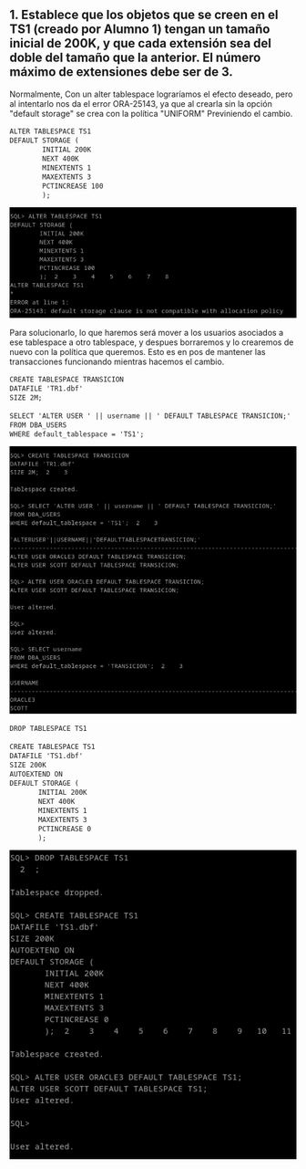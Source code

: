 ## 1. Establece que los objetos que se creen en el TS1 (creado por Alumno 1) tengan un tamaño inicial de 200K, y que cada extensión sea del doble del tamaño que la anterior. El número máximo de extensiones debe ser de 3.


Normalmente, Con un alter tablespace lograríamos el efecto deseado, pero al intentarlo nos da el error ORA-25143, ya que al crearla sin la opción "default storage" se crea con la política "UNIFORM" Previniendo el cambio.
```
ALTER TABLESPACE TS1
DEFAULT STORAGE (
        INITIAL 200K
        NEXT 400K
        MINEXTENTS 1
        MAXEXTENTS 3
        PCTINCREASE 100
        );
```

![ ](img/o101.png)

Para solucionarlo, lo que haremos será mover a los usuarios asociados a ese tablespace a otro tablespace, y despues borraremos y lo crearemos de nuevo con la política que queremos. Esto es en pos de mantener las transacciones funcionando mientras hacemos el cambio. 

```
CREATE TABLESPACE TRANSICION
DATAFILE 'TR1.dbf'
SIZE 2M;

SELECT 'ALTER USER ' || username || ' DEFAULT TABLESPACE TRANSICION;'
FROM DBA_USERS
WHERE default_tablespace = 'TS1';
```

![ ](img/o102.png)


```
DROP TABLESPACE TS1

CREATE TABLESPACE TS1 
DATAFILE 'TS1.dbf' 
SIZE 200K 
AUTOEXTEND ON 
DEFAULT STORAGE (
       INITIAL 200K
       NEXT 400K
       MINEXTENTS 1
       MAXEXTENTS 3
       PCTINCREASE 0
       );

```

![ ](img/o103.png)